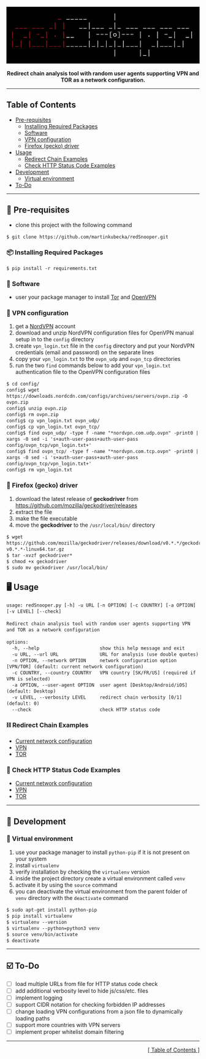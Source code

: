 <p align="center">
<img src="https://github.com/martinkubecka/redSnooper/blob/main/docs/banner.png" alt="Logo">
<p align="center"><b>Redirect chain analysis tool with random user agents supporting VPN and TOR as a network configuration.</b><br>
</p>

---
<h2 id="table-of-contents">Table of Contents</h2>

- [Pre-requisites](#memo-pre-requisites)
  - [Installing Required Packages](#package-installing-required-packages)
  - [Software](#floppy_disk-software)
  - [VPN configuration](#closed_lock_with_key-vpn-configuration)
  - [Firefox (gecko) driver](#fox_face-firefox-gecko-driver)
- [Usage](#desktop_computer-usage)
  - [Redirect Chain Examples](#chains-redirect-chain-examples)
  - [Check HTTP Status Code Examples](#traffic_light-check-http-status-code-examples)
- [Development](#toolbox-development)
  - [Virtual environment](#office-virtual-environment)
- [To-Do](#ballot_box_with_check-to-do)


---
## :memo: Pre-requisites

- clone this project with the following command

```
$ git clone https://github.com/martinkubecka/redSnooper.git
```

### :package: Installing Required Packages

```
$ pip install -r requirements.txt
```

### :floppy_disk: Software

- user your package manager to install [Tor](https://community.torproject.org/onion-services/setup/install/) and [OpenVPN](https://community.openvpn.net/openvpn/wiki/HOWTO#InstallingOpenVPN)

### :closed_lock_with_key: VPN configuration

1. get a [NordVPN](https://nordvpn.com/) account
2. download and unzip NordVPN configuration files for OpenVPN manual setup in to the `config` directory 
3. create `vpn_login.txt` file in the `config` directory and put your NordVPN credentials (email and password) on the separate lines
4. copy your `vpn_login.txt` to the `ovpn_udp` and `ovpn_tcp` directories
5. run the two `find` commands below to add your `vpn_login.txt` authentication file to the OpenVPN configuration files

```
$ cd config/
config$ wget https://downloads.nordcdn.com/configs/archives/servers/ovpn.zip -O ovpn.zip 
config$ unzip ovpn.zip
config$ rm ovpn.zip
config$ cp vpn_login.txt ovpn_udp/
config$ cp vpn_login.txt ovpn_tcp/
config$ find ovpn_udp/ -type f -name "*nordvpn.com.udp.ovpn" -print0 | xargs -0 sed -i 's+auth-user-pass+auth-user-pass config/ovpn_tcp/vpn_login.txt+'
config$ find ovpn_tcp/ -type f -name "*nordvpn.com.tcp.ovpn" -print0 | xargs -0 sed -i 's+auth-user-pass+auth-user-pass config/ovpn_tcp/vpn_login.txt+'
config$ rm vpn_login.txt
```

### :fox_face: Firefox (gecko) driver

1. download the latest release of **geckodriver** from https://github.com/mozilla/geckodriver/releases
2. extract the file
3. make the file executable
4. move the **geckodriver** to the `/usr/local/bin/` directory  

```
$ wget https://github.com/mozilla/geckodriver/releases/download/v0.*.*/geckodriver-v0.*.*-linux64.tar.gz
$ tar -xvzf geckodriver* 
$ chmod +x geckodriver
$ sudo mv geckodriver /usr/local/bin/
```

## :desktop_computer: Usage

```
usage: redSnooper.py [-h] -u URL [-n OPTION] [-c COUNTRY] [-a OPTION] [-v LEVEL] [--check]

Redirect chain analysis tool with random user agents supporting VPN and TOR as a network configuration

options:
  -h, --help                      show this help message and exit
  -u URL, --url URL               URL for analysis (use double quotes)
  -n OPTION, --network OPTION     network configuration option [VPN/TOR] (default: current network configuration)
  -c COUNTRY, --country COUNTRY   VPN country [SK/FR/US] (required if VPN is selected)
  -a OPTION, --user-agent OPTION  user agent [Desktop/Android/iOS] (default: Desktop)
  -v LEVEL, --verbosity LEVEL     redirect chain verbosity [0/1] (default: 0)
  --check                         check HTTP status code
```

### :chains: Redirect Chain Examples

- [Current network configuration](https://github.com/martinkubecka/redSnooper/blob/main/docs/redirect_chain/no_configuration_example.md)
- [VPN](https://github.com/martinkubecka/redSnooper/blob/main/docs/redirect_chain/vpn_example.md)
- [TOR](https://github.com/martinkubecka/redSnooper/blob/main/docs/redirect_chain/tor_example.md)

### :traffic_light: Check HTTP Status Code Examples

- [Current network configuration](https://github.com/martinkubecka/redSnooper/blob/main/docs/check/no_configuration_example.md)
- [VPN](https://github.com/martinkubecka/redSnooper/blob/main/docs/check/vpn_example.md)
- [TOR](https://github.com/martinkubecka/redSnooper/blob/main/docs/check/tor_example.md)


---
## :toolbox: Development

### :office: Virtual environment

1. use your package manager to install `python-pip` if it is not present on your system
3. install `virtualenv`
4. verify installation by checking the `virtualenv` version
5. inside the project directory create a virtual environment called `venv`
6. activate it by using the `source` command
7. you can deactivate the virtual environment from the parent folder of `venv` directory with the `deactivate` command

```
$ sudo apt-get install python-pip
$ pip install virtualenv
$ virtualenv --version
$ virtualenv --python=python3 venv
$ source venv/bin/activate
$ deactivate
```

---
## :ballot_box_with_check: To-Do

- [ ] load multiple URLs from file for HTTP status code check
- [ ] add additional verbosity level to hide js/css/etc. files
- [ ] implement logging
- [ ] support CIDR notation for checking forbidden IP addresses
- [ ] change loading VPN configurations from a json file to dynamically loading paths
- [ ] support more countries with VPN servers 
- [ ] implement proper whitelist domain filtering

---

<div align="right">
<a href="#table-of-contents">[ Table of Contents ]</a>
</div>